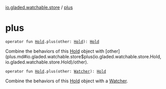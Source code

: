 [io.gladed.watchable.store](index.md) / [plus](./plus.md)

# plus

`operator fun `[`Hold`](-hold/index.md)`.plus(other: `[`Hold`](-hold/index.md)`): `[`Hold`](-hold/index.md)

Combine the behaviors of this [Hold](-hold/index.md) object with [other](plus.md#io.gladed.watchable.store$plus(io.gladed.watchable.store.Hold, io.gladed.watchable.store.Hold)/other).

`operator fun `[`Hold`](-hold/index.md)`.plus(other: `[`Watcher`](../io.gladed.watchable/-watcher/index.md)`): `[`Hold`](-hold/index.md)

Combine the behaviors of this [Hold](-hold/index.md) object with a [Watcher](../io.gladed.watchable/-watcher/index.md).

